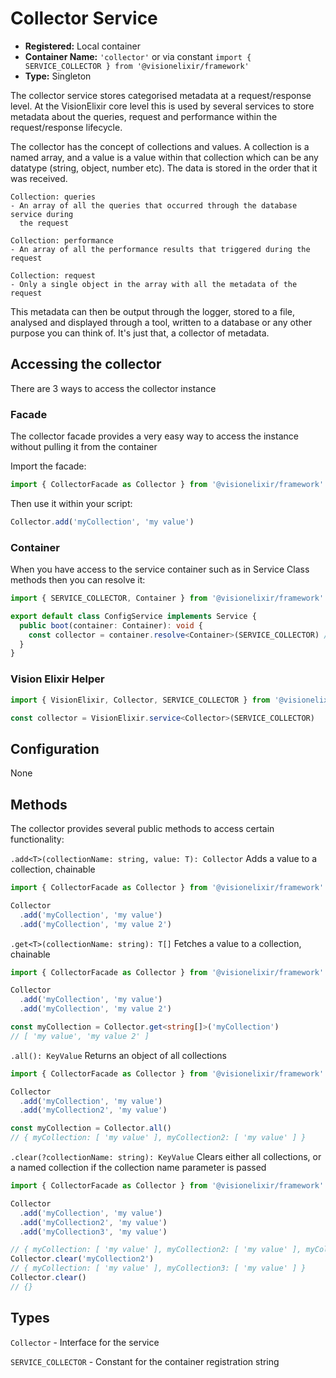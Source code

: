 # Collector Service

- **Registered:** Local container
- **Container Name:** `'collector'` or via constant `import { SERVICE_COLLECTOR } from '@visionelixir/framework'`
- **Type:** Singleton

The collector service stores categorised metadata at a request/response level. At the VisionElixir core level this is
used by several services to store metadata about the queries, request and performance within the request/response lifecycle.

The collector has the concept of collections and values. A collection is a named array, and a value is a value within
that collection which can be any datatype (string, object, number etc). The data is stored in the order that it was received.

```text
Collection: queries
- An array of all the queries that occurred through the database service during
  the request
```

```text
Collection: performance
- An array of all the performance results that triggered during the request
```

```text
Collection: request
- Only a single object in the array with all the metadata of the request
```

This metadata can then be output through the logger, stored to a file, analysed and displayed through a tool, written
to a database or any other purpose you can think of. It's just that, a collector of metadata.

## Accessing the collector

There are 3 ways to access the collector instance

### Facade

The collector facade provides a very easy way to access the instance without pulling it from the container

Import the facade:
```typescript
import { CollectorFacade as Collector } from '@visionelixir/framework'
```

Then use it within your script:
```typescript
Collector.add('myCollection', 'my value')
```

### Container

When you have access to the service container such as in Service Class methods then you can resolve it:

```typescript
import { SERVICE_COLLECTOR, Container } from '@visionelixir/framework'

export default class ConfigService implements Service {
  public boot(container: Container): void {
    const collector = container.resolve<Container>(SERVICE_COLLECTOR) // resolve it from the container
  }
}
```

### Vision Elixir Helper

```typescript
import { VisionElixir, Collector, SERVICE_COLLECTOR } from '@visionelixir/framework'

const collector = VisionElixir.service<Collector>(SERVICE_COLLECTOR)
```

## Configuration

None

## Methods

The collector provides several public methods to access certain functionality:

`.add<T>(collectionName: string, value: T): Collector` Adds a value to a collection, chainable

```typescript
import { CollectorFacade as Collector } from '@visionelixir/framework'

Collector
  .add('myCollection', 'my value')
  .add('myCollection', 'my value 2')
```

`.get<T>(collectionName: string): T[]` Fetches a value to a collection, chainable

```typescript
import { CollectorFacade as Collector } from '@visionelixir/framework'

Collector
  .add('myCollection', 'my value')
  .add('myCollection', 'my value 2')

const myCollection = Collector.get<string[]>('myCollection')
// [ 'my value', 'my value 2' ]
```

`.all(): KeyValue` Returns an object of all collections

```typescript
import { CollectorFacade as Collector } from '@visionelixir/framework'

Collector
  .add('myCollection', 'my value')
  .add('myCollection2', 'my value')

const myCollection = Collector.all()
// { myCollection: [ 'my value' ], myCollection2: [ 'my value' ] }
```

`.clear(?collectionName: string): KeyValue` Clears either all collections, or a named collection if the collection name
parameter is passed

```typescript
import { CollectorFacade as Collector } from '@visionelixir/framework'

Collector
  .add('myCollection', 'my value')
  .add('myCollection2', 'my value')
  .add('myCollection3', 'my value')

// { myCollection: [ 'my value' ], myCollection2: [ 'my value' ], myCollection3: [ 'my value' ] }
Collector.clear('myCollection2')
// { myCollection: [ 'my value' ], myCollection3: [ 'my value' ] }
Collector.clear()
// {}
```

## Types

`Collector` - Interface for the service

`SERVICE_COLLECTOR` - Constant for the container registration string
